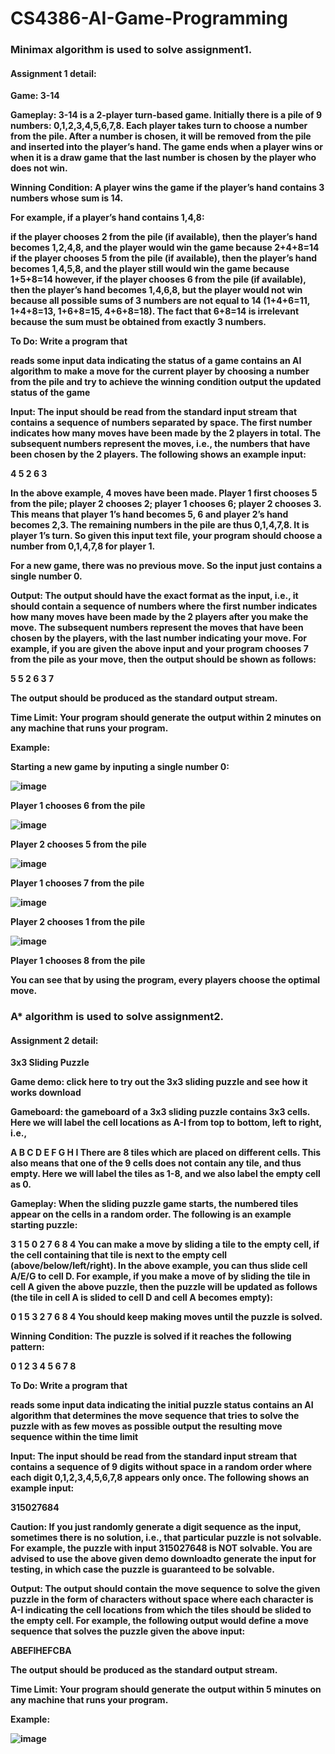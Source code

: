 # CS4386-AI-Game-Programming

<b><h3> Minimax algorithm is used to solve assignment1.</h3> <b>

 <b> <h4> Assignment 1 detail: </h4> </b>

Game: 3-14

Gameplay: 3-14 is a 2-player turn-based game. Initially there is a pile of 9 numbers: 0,1,2,3,4,5,6,7,8. Each player takes turn to choose a number from the pile. After a number is chosen, it will be removed from the pile and inserted into the player’s hand. The game ends when a player wins or when it is a draw game that the last number is chosen by the player who does not win.


Winning Condition: A player wins the game if the player’s hand contains 3 numbers whose sum is 14.

For example, if a player’s hand contains 1,4,8:

if the player chooses 2 from the pile (if available), then the player’s hand becomes 1,2,4,8, and the player would win the game because 2+4+8=14
if the player chooses 5 from the pile (if available), then the player’s hand becomes 1,4,5,8, and the player still would win the game because 1+5+8=14
however, if the player chooses 6 from the pile (if available), then the player’s hand becomes 1,4,6,8, but the player would not win because all possible sums of 3 numbers are not equal to 14 (1+4+6=11, 1+4+8=13, 1+6+8=15, 4+6+8=18). The fact that 6+8=14 is irrelevant because the sum must be obtained from exactly 3 numbers.
 

To Do: Write a program that

reads some input data indicating the status of a game
contains an AI algorithm to make a move for the current player by choosing a number from the pile and try to achieve the winning condition
output the updated status of the game

Input: The input should be read from the standard input stream that contains a sequence of numbers separated by space. The first number indicates how many moves have been made by the 2 players in total. The subsequent numbers represent the moves, i.e., the numbers that have been chosen by the 2 players. The following shows an example input:

4 5 2 6 3

In the above example, 4 moves have been made. Player 1 first chooses 5 from the pile; player 2 chooses 2; player 1 chooses 6; player 2 chooses 3. This means that player 1’s hand becomes 5, 6 and player 2’s hand becomes 2,3. The remaining numbers in the pile are thus 0,1,4,7,8. It is player 1’s turn. So given this input text file, your program should choose a number from 0,1,4,7,8 for player 1.

For a new game, there was no previous move. So the input just contains a single number 0.

Output: The output should have the exact format as the input, i.e., it should contain a sequence of numbers where the first number indicates how many moves have been made by the 2 players after you make the move. The subsequent numbers represent the moves that have been chosen by the players, with the last number indicating your move. For example, if you are given the above input and your program chooses 7 from the pile as your move, then the output should be shown as follows:

5 5 2 6 3 7

The output should be produced as the standard output stream.

Time Limit: Your program should generate the output within 2 minutes on any machine that runs your program.

Example:

Starting a new game by inputing a single number 0:
 
![image](https://user-images.githubusercontent.com/42562789/169709668-a9b8b931-73a0-4c8e-b621-05a4abdad97b.png)
 
Player 1 chooses 6 from the pile

![image](https://user-images.githubusercontent.com/42562789/169709733-3d398955-2865-4b0d-ac32-af403b43126d.png)
 
Player 2 chooses 5 from the pile 

![image](https://user-images.githubusercontent.com/42562789/169709801-bac6a49e-915b-49c4-b5d1-016d12396a03.png)
 
Player 1 chooses 7 from the pile

![image](https://user-images.githubusercontent.com/42562789/169709837-46c469a8-ad4e-40ab-a031-285ebc6aa4f9.png)
 
Player 2 chooses 1 from the pile

![image](https://user-images.githubusercontent.com/42562789/169709891-3aaa5577-0425-4763-aa13-013ab6f242e2.png)
 
Player 1 chooses 8 from the pile

You can see that by using the program, every players choose the optimal move.


 <h3> A* algorithm is used to solve assignment2. </h3>

<h4> Assignment 2 detail: </h4>
3x3 Sliding Puzzle

 

Game demo:  click here to try out the 3x3 sliding puzzle and see how it works download

 

Gameboard: the gameboard of a 3x3 sliding puzzle contains 3x3 cells. Here we will label the cell locations as A-I from top to bottom, left to right, i.e.,

A	B	C
D	E	F
G	H	I
There are 8 tiles which are placed on different cells. This also means that one of the 9 cells does not contain any tile, and thus empty. Here we will label the tiles as 1-8, and we also label the empty cell as 0. 

 

Gameplay: When the sliding puzzle game starts, the numbered tiles appear on the cells in a random order. The following is an example starting puzzle:

3	1	5
0	2	7
6	8	4
You can make a move by sliding a tile to the empty cell, if the cell containing that tile is next to the empty cell (above/below/left/right). In the above example, you can thus slide cell A/E/G to cell D. For example, if you make a move of by sliding the tile in cell A given the above puzzle, then the puzzle will be updated as follows (the tile in cell A is slided to cell D and cell A becomes empty):

0	1	5
3	2	7
6	8	4
You should keep making moves until the puzzle is solved.

 

Winning Condition: The puzzle is solved if it reaches the following pattern:

0	1	2
3	4	5
6	7	8
 

To Do: Write a program that

reads some input data indicating the initial puzzle status
contains an AI algorithm that determines the move sequence that tries to solve the puzzle with as few moves as possible
output the resulting move sequence within the time limit
 

Input: The input should be read from the standard input stream that contains a sequence of 9 digits without space in a random order where each digit 0,1,2,3,4,5,6,7,8 appears only once. The following shows an example input:

315027684

Caution: If you just randomly generate a digit sequence as the input, sometimes there is no solution, i.e., that particular puzzle is not solvable. For example, the puzzle with input 315027648 is NOT solvable. You are advised to use the above given demo  downloadto generate the input for testing, in which case the puzzle is guaranteed to be solvable. 

 

Output: The output should contain the move sequence to solve the given puzzle in the form of characters without space where each character is A-I indicating the cell locations from which the tiles should be slided to the empty cell. For example, the following output would define a move sequence that solves the puzzle given the above input:

ABEFIHEFCBA

The output should be produced as the standard output stream.

 

Time Limit: Your program should generate the output within 5 minutes on any machine that runs your program.

Example:

![image](https://user-images.githubusercontent.com/42562789/169710156-22d9cee5-4aa6-4f70-a917-d620f66447d9.png)

